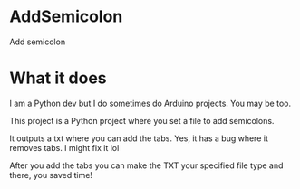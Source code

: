 # AddSemicolon
Add semicolon



# What it does
I am a Python dev but I do sometimes do Arduino
projects. You may be too.

This project is a Python project where you set a file to add semicolons.

It outputs a txt where you can add the tabs. Yes, it has a bug where it removes tabs. I might fix it lol

After you add the tabs you can make the TXT your specified file type and there, you saved time!
